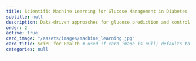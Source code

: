 ```yaml
---
title: Scientific Machine Learning for Glucose Management in Diabetes
subtitle: null
description: Data-driven approaches for glucose prediction and control in diabetes, integrating wearable sensors, physiological data, and scientific machine learning to enhance real-time decision-making and optimize therapeutic strategies.
order: 2
active: true
card_image: "/assets/images/machine_learning.jpg"
card_title: SciML for Health # used if card_image is null; defaults to title
categories: null
---
```

